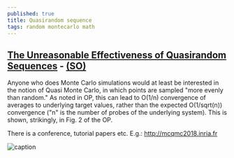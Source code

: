 ```yaml
---
published: true
title: Quasirandom sequence
tags: random montecarlo math
---
```

## [The Unreasonable Effectiveness of Quasirandom Sequences](http://extremelearning.com.au/unreasonable-effectiveness-of-quasirandom-sequences/) - [(SO)](https://news.ycombinator.com/item?id=17873284)

Anyone who does Monte Carlo simulations would at least be interested in the notion of Quasi Monte Carlo, in which points are sampled "more evenly than random."
As noted in OP, this can lead to O(1/n) convergence of averages to underlying target values, rather than the expected O(1/sqrt(n)) convergence ("n" is the number of probes of the underlying system). This is shown, strikingly, in Fig. 2 of the OP.

There is a conference, tutorial papers etc. E.g.: http://mcqmc2018.inria.fr

![caption](http://core-d045.kxcdn.com/wp-content/uploads/2018/04/Animated_Comparison2.gif)
